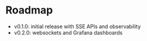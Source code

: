 # Roadmap

- v0.1.0: initial release with SSE APIs and observability
- v0.2.0: websockets and Grafana dashboards
